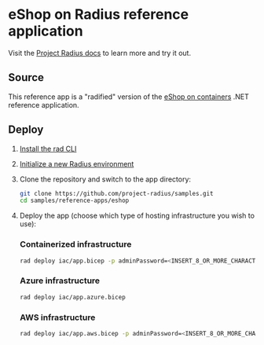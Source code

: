 # eShop on Radius reference application

Visit the [Project Radius docs](https://radapp.dev/getting-started/reference-apps/eshop/) to learn more and try it out.

## Source

This reference app is a "radified" version of the [eShop on containers](https://github.com/dotnet-architecture/eShopOnContainers) .NET reference application.

## Deploy

1. [Install the rad CLI](https://radapp.dev/getting-started/)
1. [Initialize a new Radius environment](https://radapp.dev/getting-started/)
1. Clone the repository and switch to the app directory:
   ```bash
   git clone https://github.com/project-radius/samples.git
   cd samples/reference-apps/eshop
   ```
1. Deploy the app (choose which type of hosting infrastructure you wish to use):

   ### Containerized infrastructure
    ```bash
    rad deploy iac/app.bicep -p adminPassword=<INSERT_8_OR_MORE_CHARACTER_PASSWORD_WITH_NUMBERS_LETTERS_AND_SPECIAL_CHARACTERS>
    ```

   ### Azure infrastructure
    ```bash
    rad deploy iac/app.azure.bicep
    ```

   ### AWS infrastructure
    ```bash
    rad deploy iac/app.aws.bicep -p adminPassword=<INSERT_8_OR_MORE_CHARACTER_PASSWORD_WITH_NUMBERS_LETTERS_AND_SPECIAL_CHARACTERS> -p eksClusterName=<YOUR_EKS_CLUSTER_NAME>
    ```
